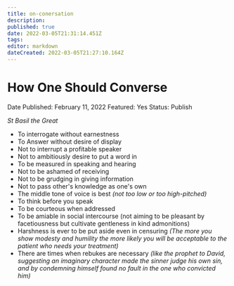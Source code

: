 ```yaml
---
title: on-conersation
description: 
published: true
date: 2022-03-05T21:31:14.451Z
tags: 
editor: markdown
dateCreated: 2022-03-05T21:27:10.164Z
---
```


# How One Should Converse

Date Published: February 11, 2022
Featured: Yes
Status: Publish

*St Basil the Great*

- To interrogate without earnestness
- To Answer without desire of display
- Not to interrupt a profitable speaker
- Not to ambitiously desire to put a word in
- To be measured in speaking and hearing
- Not to be ashamed of receiving
- Not to be grudging in giving information
- Not to pass other's knowledge as one's own
- The middle tone of voice is best *(not too low or too high-pitched)*
- To think before you speak
- To be courteous when addressed
- To be amiable in social intercourse (not aiming to be pleasant by facetiousness but cultivate gentleness in kind admonitions)
- Harshness is ever to be put aside even in censuring *(The more you show modesty and humility the more likely you will be acceptable to the patient who needs your treatment)*
- There are times when rebukes are necessary *(like the prophet to David, suggesting an imaginary character made the sinner judge his own sin, and by condemning himself found no fault in the one who convicted him)*
